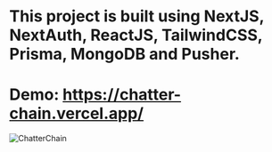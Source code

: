 # This project is built using NextJS, NextAuth, ReactJS, TailwindCSS, Prisma, MongoDB and Pusher.
# Demo: https://chatter-chain.vercel.app/
![ChatterChain](https://github.com/Liam-Piro/ChatterChain/assets/109366637/b3178afc-3e67-432e-983a-f38a8b4df8e1)
